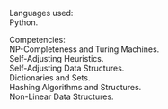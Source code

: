 Languages used: <br />
Python.

Competencies: <br />
NP-Completeness and Turing Machines. <br />
Self-Adjusting Heuristics. <br />
Self-Adjusting Data Structures. <br />
Dictionaries and Sets. <br />
Hashing Algorithms and Structures. <br />
Non-Linear Data Structures.
